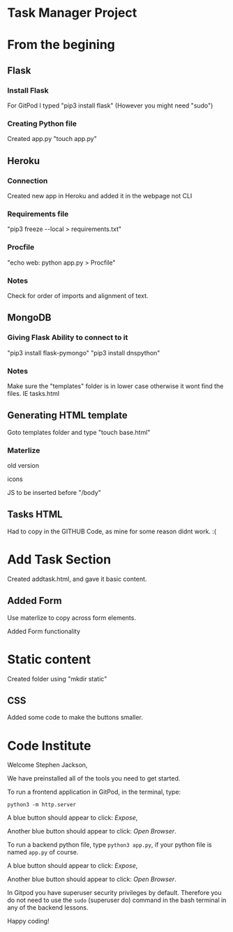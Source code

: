 # Task Manager Project

# From the begining

## Flask

### Install Flask
For GitPod I typed 
    "pip3 install flask"
        (However you might need "sudo")

### Creating Python file
Created app.py
    "touch app.py"

## Heroku

### Connection
Created new app in Heroku and added it in the webpage not CLI

### Requirements file

"pip3 freeze --local > requirements.txt"

### Procfile

"echo web: python app.py > Procfile"

### Notes
Check for order of imports and alignment of text.

## MongoDB

### Giving Flask Ability to connect to it
"pip3 install flask-pymongo"
"pip3 install dnspython"

### Notes
Make sure the "templates" folder is in lower case otherwise it wont find the files. IE tasks.html

## Generating HTML template
Goto templates folder and type "touch base.html"

### Materlize
old version
<link rel="stylesheet" href="https://cdnjs.cloudflare.com/ajax/libs/materialize/0.100.2/css/materialize.min.css">
icons
<link href="https://fonts.googleapis.com/icon?family=Material+Icons" rel="stylesheet">

JS to be inserted before "/body"
<script src="https://cdnjs.cloudflare.com/ajax/libs/jquery/3.2.1/jquery.min.js" integrity="sha256-hwg4gsxgFZhOsEEamdOYGBf13FyQuiTwlAQgxVSNgt4=" crossorigin="anonymous"></script>
<script src="https://cdnjs.cloudflare.com/ajax/libs/materialize/0.100.2/js/materialize.min.js"></script>

## Tasks HTML
Had to copy in the GITHUB Code, as mine for some reason didnt work. :(

# Add Task Section
Created addtask.html, and gave it basic content.

## Added Form
Use materlize to copy across form elements.

Added Form functionality

# Static content
Created folder using "mkdir static"

## CSS
Added some code to make the buttons smaller.

# Code Institute

Welcome Stephen Jackson,

We have preinstalled all of the tools you need to get started.

To run a frontend application in GitPod, in the terminal, type:

`python3 -m http.server`

A blue button should appear to click: *Expose*,

Another blue button should appear to click: *Open Browser*.

To run a backend python file, type `python3 app.py`, if your python file is named `app.py` of course.

A blue button should appear to click: *Expose*,

Another blue button should appear to click: *Open Browser*.

In Gitpod you have superuser security privileges by default. Therefore you do not need to use the `sudo` (superuser do) command in the bash terminal in any of the backend lessons. 

Happy coding!
